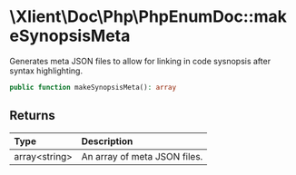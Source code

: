 # \\Xlient\\Doc\\Php\\PhpEnumDoc::makeSynopsisMeta

Generates meta JSON files to allow for linking in code sysnopsis after syntax highlighting.

```php
public function makeSynopsisMeta(): array
```

## Returns

| Type | Description |
| :--- | :--- |
| array\<string\> | An array of meta JSON files. |